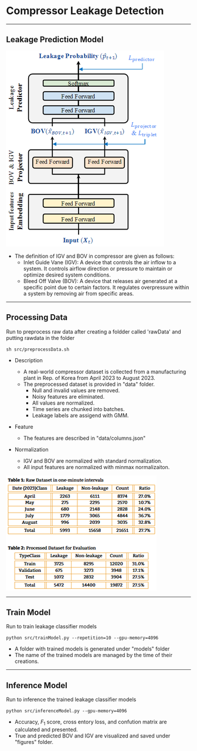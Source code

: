 # Compressor Leakage Detection
---
## Leakage Prediction Model
![model](./images/prediction_model.png)
- The definition of IGV and BOV in compressor are given as follows:
    - Inlet Guide Vane (IGV): A device that controls the air inflow to
a system. It controls airflow direction or pressure to maintain
or optimize desired system conditions.
    - Bleed Off Valve (BOV): A device that releases air generated at a
specific point due to certain factors. It regulates overpressure
within a system by removing air from specific areas.

---
## Processing Data
Run to preprocess raw data after creating a foldder called 'rawData' and putting rawdata in the folder

    sh src/preprocessData.sh

- Description
    - A real-world compressor dataset is collected from a manufacturing plant in Rep. of Korea from April 2023 to August 2023.
    - The preprocessed dataset is provided in "data" folder.
        - Null and invalid values are removed.
        - Noisy features are eliminated.
        - All values are normalized.
        - Time series are chunked into batches.
        - Leakage labels are assigend with GMM.

- Feature
    - The features are described in "data/columns.json"

- Normalization
    - IGV and BOV are normalized with standard normalization.
    - All input features are normalized with minmax normalizaiton.

![model](./images/dataset_description.png)

---
## Train Model
Run to train leakage classifier models 

    python src/trainModel.py --repetition=10 --gpu-memory=4096

- A folder with trained models is generated under "models" folder 
- The name of the trained models are managed by the time of their creations.

---
## Inference Model
Run to inference the trained leakage classifier models


    python src/inferenceModel.py --gpu-memory=4096

- Accuracy, $F_1$ score, cross entory loss, and confution matrix are calculated and presented.
- True and predicted BOV and IGV are visualized and saved under "figures" folder.





